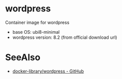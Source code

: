 # wordpress

Container image for wordpress

- base OS: ubi8-minimal
- wordpress version: 8.2 (from official download url)

# SeeAlso

- [docker-library/wordpress - GitHub](https://github.com/docker-library/wordpress/blob/master/latest/php8.2/fpm)